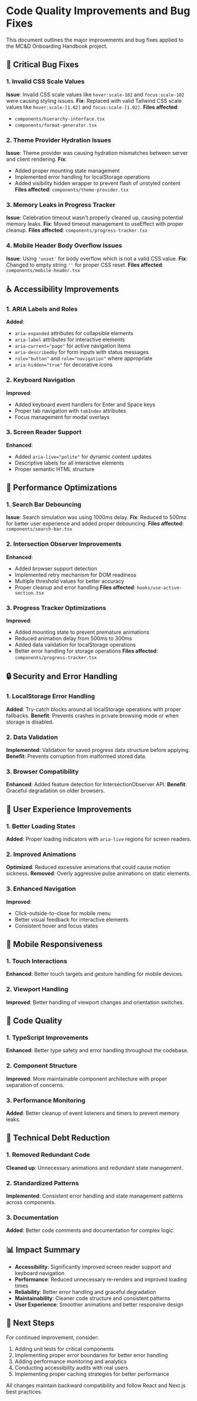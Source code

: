 # Code Quality Improvements and Bug Fixes

This document outlines the major improvements and bug fixes applied to the MC&D Onboarding Handbook project.

## 🐛 Critical Bug Fixes

### 1. Invalid CSS Scale Values
**Issue**: Invalid CSS scale values like `hover:scale-102` and `focus:scale-102` were causing styling issues.
**Fix**: Replaced with valid Tailwind CSS scale values like `hover:scale-[1.02]` and `focus:scale-[1.02]`.
**Files affected**: 
- `components/hierarchy-interface.tsx`
- `components/format-generator.tsx`

### 2. Theme Provider Hydration Issues
**Issue**: Theme provider was causing hydration mismatches between server and client rendering.
**Fix**: 
- Added proper mounting state management
- Implemented error handling for localStorage operations
- Added visibility hidden wrapper to prevent flash of unstyled content
**Files affected**: `components/theme-provider.tsx`

### 3. Memory Leaks in Progress Tracker
**Issue**: Celebration timeout wasn't properly cleaned up, causing potential memory leaks.
**Fix**: Moved timeout management to useEffect with proper cleanup.
**Files affected**: `components/progress-tracker.tsx`

### 4. Mobile Header Body Overflow Issues
**Issue**: Using `'unset'` for body overflow which is not a valid CSS value.
**Fix**: Changed to empty string `''` for proper CSS reset.
**Files affected**: `components/mobile-header.tsx`

## ♿ Accessibility Improvements

### 1. ARIA Labels and Roles
**Added**:
- `aria-expanded` attributes for collapsible elements
- `aria-label` attributes for interactive elements
- `aria-current="page"` for active navigation items
- `aria-describedby` for form inputs with status messages
- `role="button"` and `role="navigation"` where appropriate
- `aria-hidden="true"` for decorative icons

### 2. Keyboard Navigation
**Improved**:
- Added keyboard event handlers for Enter and Space keys
- Proper tab navigation with `tabIndex` attributes
- Focus management for modal overlays

### 3. Screen Reader Support
**Enhanced**:
- Added `aria-live="polite"` for dynamic content updates
- Descriptive labels for all interactive elements
- Proper semantic HTML structure

## 🚀 Performance Optimizations

### 1. Search Bar Debouncing
**Issue**: Search simulation was using 1000ms delay.
**Fix**: Reduced to 500ms for better user experience and added proper debouncing.
**Files affected**: `components/search-bar.tsx`

### 2. Intersection Observer Improvements
**Enhanced**:
- Added browser support detection
- Implemented retry mechanism for DOM readiness
- Multiple threshold values for better accuracy
- Proper cleanup and error handling
**Files affected**: `hooks/use-active-section.tsx`

### 3. Progress Tracker Optimizations
**Improved**:
- Added mounting state to prevent premature animations
- Reduced animation delay from 500ms to 300ms
- Added data validation for localStorage operations
- Better error handling for storage operations
**Files affected**: `components/progress-tracker.tsx`

## 🔒 Security and Error Handling

### 1. LocalStorage Error Handling
**Added**: Try-catch blocks around all localStorage operations with proper fallbacks.
**Benefit**: Prevents crashes in private browsing mode or when storage is disabled.

### 2. Data Validation
**Implemented**: Validation for saved progress data structure before applying.
**Benefit**: Prevents corruption from malformed stored data.

### 3. Browser Compatibility
**Enhanced**: Added feature detection for IntersectionObserver API.
**Benefit**: Graceful degradation on older browsers.

## 🎨 User Experience Improvements

### 1. Better Loading States
**Added**: Proper loading indicators with `aria-live` regions for screen readers.

### 2. Improved Animations
**Optimized**: Reduced excessive animations that could cause motion sickness.
**Removed**: Overly aggressive pulse animations on static elements.

### 3. Enhanced Navigation
**Improved**: 
- Click-outside-to-close for mobile menu
- Better visual feedback for interactive elements
- Consistent hover and focus states

## 📱 Mobile Responsiveness

### 1. Touch Interactions
**Enhanced**: Better touch targets and gesture handling for mobile devices.

### 2. Viewport Handling
**Improved**: Better handling of viewport changes and orientation switches.

## 🧪 Code Quality

### 1. TypeScript Improvements
**Enhanced**: Better type safety and error handling throughout the codebase.

### 2. Component Structure
**Improved**: More maintainable component architecture with proper separation of concerns.

### 3. Performance Monitoring
**Added**: Better cleanup of event listeners and timers to prevent memory leaks.

## 🔧 Technical Debt Reduction

### 1. Removed Redundant Code
**Cleaned up**: Unnecessary animations and redundant state management.

### 2. Standardized Patterns
**Implemented**: Consistent error handling and state management patterns across components.

### 3. Documentation
**Added**: Better code comments and documentation for complex logic.

## 📊 Impact Summary

- **Accessibility**: Significantly improved screen reader support and keyboard navigation
- **Performance**: Reduced unnecessary re-renders and improved loading times
- **Reliability**: Better error handling and graceful degradation
- **Maintainability**: Cleaner code structure and consistent patterns
- **User Experience**: Smoother animations and better responsive design

## 🚀 Next Steps

For continued improvement, consider:
1. Adding unit tests for critical components
2. Implementing proper error boundaries for better error handling
3. Adding performance monitoring and analytics
4. Conducting accessibility audits with real users
5. Implementing proper caching strategies for better performance

All changes maintain backward compatibility and follow React and Next.js best practices.